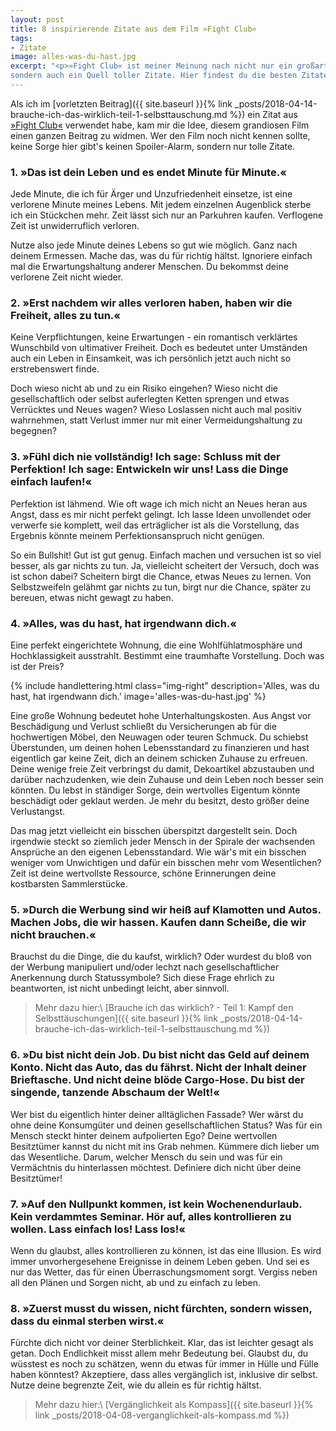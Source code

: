 ```yaml
---
layout: post
title: 8 inspirierende Zitate aus dem Film »Fight Club«
tags:
- Zitate
image: alles-was-du-hast.jpg
excerpt: "<p>»Fight Club« ist meiner Meinung nach nicht nur ein großartiger Film,
sondern auch ein Quell toller Zitate. Hier findest du die besten Zitate.</p>"
---
```


Als ich im [vorletzten Beitrag]({{ site.baseurl }}{% link _posts/2018-04-14-brauche-ich-das-wirklich-teil-1-selbsttauschung.md %})
ein Zitat aus [»Fight Club«](https://www.imdb.com/title/tt0137523/) verwendet
habe, kam mir die Idee, diesem grandiosen Film einen ganzen Beitrag zu widmen.
Wer den Film noch nicht kennen sollte, keine Sorge hier gibt's keinen
Spoiler-Alarm, sondern nur tolle Zitate.

### 1. »Das ist dein Leben und es endet Minute für Minute.«

Jede Minute, die ich für Ärger und Unzufriedenheit einsetze, ist eine
verlorene Minute meines Lebens. Mit jedem einzelnen Augenblick sterbe
ich ein Stückchen mehr. Zeit lässt sich nur an Parkuhren kaufen.
Verflogene Zeit ist unwiderruflich verloren.

Nutze also jede Minute deines Lebens so gut wie möglich. Ganz nach
deinem Ermessen. Mache das, was du für richtig hältst. Ignoriere einfach
mal die Erwartungshaltung anderer Menschen. Du bekommst deine verlorene
Zeit nicht wieder.

### 2. »Erst nachdem wir alles verloren haben, haben wir die Freiheit, alles zu tun.«

Keine Verpflichtungen, keine Erwartungen - ein romantisch verklärtes
Wunschbild von ultimativer Freiheit. Doch es bedeutet unter Umständen
auch ein Leben in Einsamkeit, was ich persönlich jetzt auch nicht so
erstrebenswert finde.

Doch wieso nicht ab und zu ein Risiko eingehen? Wieso nicht die
gesellschaftlich oder selbst auferlegten Ketten sprengen und etwas
Verrücktes und Neues wagen? Wieso Loslassen nicht auch mal positiv
wahrnehmen, statt Verlust immer nur mit einer Vermeidungshaltung zu
begegnen?

### 3. »Fühl dich nie vollständig! Ich sage: Schluss mit der Perfektion! Ich sage: Entwickeln wir uns! Lass die Dinge einfach laufen!«

Perfektion ist lähmend. Wie oft wage ich mich nicht an Neues heran aus
Angst, dass es mir nicht perfekt gelingt. Ich lasse Ideen unvollendet
oder verwerfe sie komplett, weil das erträglicher ist als die
Vorstellung, das Ergebnis könnte meinem Perfektionsanspruch nicht
genügen.

So ein Bullshit! Gut ist gut genug. Einfach machen und versuchen ist so
viel besser, als gar nichts zu tun. Ja, vielleicht scheitert der
Versuch, doch was ist schon dabei? Scheitern birgt die Chance, etwas
Neues zu lernen. Von Selbstzweifeln gelähmt gar nichts zu tun, birgt nur
die Chance, später zu bereuen, etwas nicht gewagt zu haben.

### 4. »Alles, was du hast, hat irgendwann dich.«

Eine perfekt eingerichtete Wohnung, die eine Wohlfühlatmosphäre und
Hochklassigkeit ausstrahlt. Bestimmt eine traumhafte Vorstellung. Doch
was ist der Preis?

{% include handlettering.html
  class="img-right"
  description='Alles, was du hast, hat irgendwann dich.'
  image='alles-was-du-hast.jpg'
%}

Eine große Wohnung bedeutet hohe Unterhaltungskosten. Aus Angst vor
Beschädigung und Verlust schließt du Versicherungen ab für die
hochwertigen Möbel, den Neuwagen oder teuren Schmuck. Du schiebst
Überstunden, um deinen hohen Lebensstandard zu finanzieren und hast
eigentlich gar keine Zeit, dich an deinem schicken Zuhause zu erfreuen.
Deine wenige freie Zeit verbringst du damit, Dekoartikel abzustauben und
darüber nachzudenken, wie dein Zuhause und dein Leben noch besser sein
könnten. Du lebst in ständiger Sorge, dein wertvolles Eigentum könnte
beschädigt oder geklaut werden. Je mehr du besitzt, desto größer deine
Verlustangst.

Das mag jetzt vielleicht ein bisschen überspitzt dargestellt sein. Doch
irgendwie steckt so ziemlich jeder Mensch in der Spirale der wachsenden
Ansprüche an den eigenen Lebensstandard. Wie wär's mit ein bisschen
weniger vom Unwichtigen und dafür ein bisschen mehr vom Wesentlichen?
Zeit ist deine wertvollste Ressource, schöne Erinnerungen deine
kostbarsten Sammlerstücke.

### 5. »Durch die Werbung sind wir heiß auf Klamotten und Autos. Machen Jobs, die wir hassen. Kaufen dann Scheiße, die wir nicht brauchen.«

Brauchst du die Dinge, die du kaufst, wirklich? Oder wurdest du bloß von
der Werbung manipuliert und/oder lechzt nach gesellschaftlicher
Anerkennung durch Statussymbole? Sich diese Frage ehrlich zu
beantworten, ist nicht unbedingt leicht, aber sinnvoll.

>Mehr dazu hier:\\
[Brauche ich das wirklich? - Teil 1: Kampf den Selbsttäuschungen]({{ site.baseurl }}{% link _posts/2018-04-14-brauche-ich-das-wirklich-teil-1-selbsttauschung.md %})

### 6. »Du bist nicht dein Job. Du bist nicht das Geld auf deinem Konto. Nicht das Auto, das du fährst. Nicht der Inhalt deiner Brieftasche. Und nicht deine blöde Cargo-Hose. Du bist der singende, tanzende Abschaum der Welt!«

Wer bist du eigentlich hinter deiner alltäglichen Fassade? Wer wärst du
ohne deine Konsumgüter und deinen gesellschaftlichen Status? Was für ein
Mensch steckt hinter deinem aufpolierten Ego? Deine wertvollen
Besitztümer kannst du nicht mit ins Grab nehmen. Kümmere dich lieber um
das Wesentliche. Darum, welcher Mensch du sein und was für ein
Vermächtnis du hinterlassen möchtest. Definiere dich nicht über deine
Besitztümer!

### 7. »Auf den Nullpunkt kommen, ist kein Wochenendurlaub. Kein verdammtes Seminar. Hör auf, alles kontrollieren zu wollen. Lass einfach los! Lass los!«

Wenn du glaubst, alles kontrollieren zu können, ist das eine Illusion.
Es wird immer unvorhergesehene Ereignisse in deinem Leben geben. Und sei
es nur das Wetter, das für einen Überraschungsmoment sorgt. Vergiss
neben all den Plänen und Sorgen nicht, ab und zu einfach zu leben.

### 8. »Zuerst musst du wissen, nicht fürchten, sondern wissen, dass du einmal sterben wirst.«

Fürchte dich nicht vor deiner Sterblichkeit. Klar, das ist leichter
gesagt als getan. Doch Endlichkeit misst allem mehr Bedeutung bei.
Glaubst du, du wüsstest es noch zu schätzen, wenn du etwas für immer in
Hülle und Fülle haben könntest? Akzeptiere, dass alles vergänglich ist,
inklusive dir selbst. Nutze deine begrenzte Zeit, wie du allein es für
richtig hältst.

>Mehr dazu hier:\\
[Vergänglichkeit als Kompass]({{ site.baseurl }}{% link _posts/2018-04-08-verganglichkeit-als-kompass.md %})
